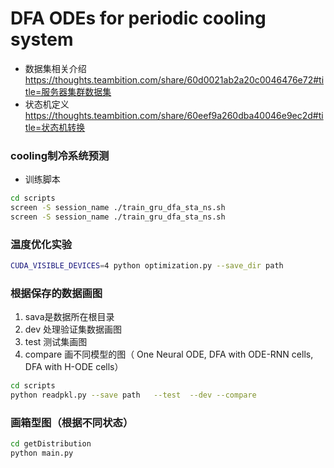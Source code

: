 # DFA ODEs for periodic cooling system

- 数据集相关介绍
https://thoughts.teambition.com/share/60d0021ab2a20c0046476e72#title=服务器集群数据集
- 状态机定义
https://thoughts.teambition.com/share/60eef9a260dba40046e9ec2d#title=状态机转换

  
### cooling制冷系统预测
- 训练脚本
```bash
cd scripts
screen -S session_name ./train_gru_dfa_sta_ns.sh
screen -S session_name ./train_gru_dfa_sta_ns.sh
```
### 温度优化实验
```bash
CUDA_VISIBLE_DEVICES=4 python optimization.py --save_dir path
```
### 根据保存的数据画图
1. sava是数据所在根目录
2. dev 处理验证集数据画图
3. test 测试集画图
4. compare 画不同模型的图（  One Neural ODE, DFA with ODE-RNN cells, DFA with H-ODE cells）
```bash
cd scripts
python readpkl.py --save path   --test  --dev --compare
```
### 画箱型图（根据不同状态）
```bash
cd getDistribution
python main.py 
```
